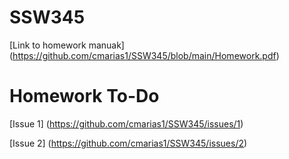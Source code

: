 # SSW345

[Link to homework manuak] (https://github.com/cmarias1/SSW345/blob/main/Homework.pdf)

# Homework To-Do

[Issue 1] (https://github.com/cmarias1/SSW345/issues/1)

[Issue 2] (https://github.com/cmarias1/SSW345/issues/2)
